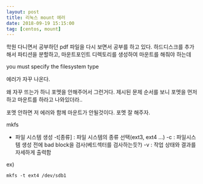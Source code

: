 ```yaml
---
layout: post
title: 리눅스 mount 에러
date: 2018-09-19 15:15:00
tag: [centos, mount]
---
```

학원 다니면서 공부하던 pdf 파일을 다시 보면서 공부를 하고 있다.
하드디스크를 추가해서 파티션을 분할하고, 마운트포인트 디렉토리를 생성하여 마운트를 해줘야 하는데

you must specify the filesystem type

에러가 자꾸 나온다.

왜 자꾸 뜨는가 하니 포멧을 안해주어서 그런거다.
제시된 문제 순서를 보니 포멧을 먼저 하고 마운트를 하라고 나와있더라..

포멧 안하면 저 에러와 함께 마운트가 안될것이다.
포멧 잘 해주자.

mkfs
  - 파일 시스템 생성
  -t[종류] : 파일 시스템의 종류 선택(ext3, ext4 ...)
  -c : 파일시스템 생성 전에 bad block을 검사(베드섹터를 검사하는듯?)
  -v : 작업 상태와 결과를 자세하게 출력함
  
ex)
~~~
mkfs -t ext4 /dev/sdb1
~~~